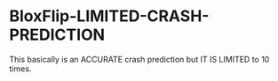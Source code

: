 # BloxFlip-LIMITED-CRASH-PREDICTION
This basically is an ACCURATE crash prediction but IT IS LIMITED to 10 times.
